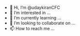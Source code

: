 - 👋 Hi, I’m @udaykiranCFC
- 👀 I’m interested in ...
- 🌱 I’m currently learning ...
- 💞️ I’m looking to collaborate on ...
- 📫 How to reach me ...

<!---
udaykiranCFC/udaykiranCFC is a ✨ special ✨ repository because its `README.md` (this file) appears on your GitHub profile.
You can click the Preview link to take a look at your changes.
--->
